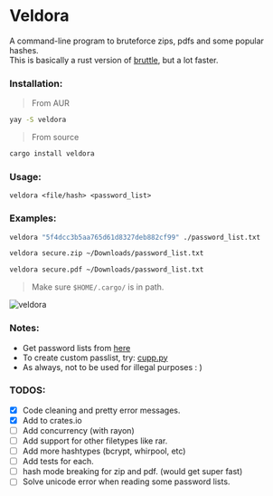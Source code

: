 # Veldora

A command-line program to bruteforce zips, pdfs and some popular hashes.<br />
This is basically a rust version of [bruttle](https://github.com/tamton-aquib/bruttle), but a lot faster.

### Installation:
> From AUR
```bash
yay -S veldora
```
> From source
```bash
cargo install veldora
```

### Usage:
```
veldora <file/hash> <password_list>
```

### Examples:
```sh
veldora "5f4dcc3b5aa765d61d8327deb882cf99" ./password_list.txt

veldora secure.zip ~/Downloads/password_list.txt

veldora secure.pdf ~/Downloads/password_list.txt
```
> Make sure `$HOME/.cargo/` is in path.

![veldora](https://user-images.githubusercontent.com/77913442/206756044-17d50402-7c5b-49e1-8047-acbc2c7dd288.gif)

### Notes:
* Get password lists from [here](https://github.com/kkrypt0nn/Wordlists)
* To create custom passlist, try: [cupp.py](https://github.com/Mebus/cupp)
* As always, not to be used for illegal purposes  : )

### TODOS:
- [x] Code cleaning and pretty error messages.
- [x] Add to crates.io
- [ ] Add concurrency (with rayon)
- [ ] Add support for other filetypes like rar.
- [ ] Add more hashtypes (bcrypt, whirpool, etc)
- [ ] Add tests for each.
- [ ] hash mode breaking for zip and pdf. (would get super fast)
- [ ] Solve unicode error when reading some password lists.
